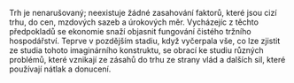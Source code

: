 <emphasis level="strong">Trh je nenarušovaný;<break time="0.3s"/> neexistuje žádné zasahování faktorů,<break time="0.3s"/> které jsou cizí trhu,<break time="0.3s"/> do cen, mzdových sazeb a úrokových měr.</emphasis><break time="0.5s"/> <prosody rate="95%">Vycházejíc z těchto předpokladů se ekonomie snaží objasnit<break time="0.3s"/> fungování čistého tržního hospodářství.</prosody><break time="0.5s"/> <emphasis level="moderate">Teprve v pozdějším stadiu, když vyčerpala vše,<break time="0.3s"/> co lze zjistit ze studia tohoto imaginárního konstruktu,<break time="0.3s"/> se obrací ke studiu různých problémů,</emphasis><break time="0.4s"/> které vznikají ze zásahů do trhu ze strany vlád a dalších sil,<break time="0.3s"/> které používají nátlak a donucení. 